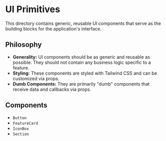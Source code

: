 # UI Primitives

This directory contains generic, reusable UI components that serve as the building blocks for the application's interface.

## Philosophy

-   **Generality:** UI components should be as generic and reusable as possible. They should not contain any business logic specific to a feature.
-   **Styling:** These components are styled with Tailwind CSS and can be customized via props.
-   **Dumb Components:** They are primarily "dumb" components that receive data and callbacks via props.

## Components

-   `Button`
-   `FeatureCard`
-   `IconBox`
-   `Section`
